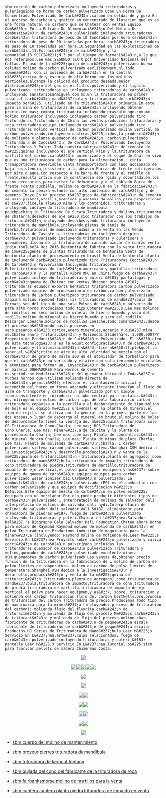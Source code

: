 
```
sbm cocción de carbón pulverizado incluyendo trituradoras y puleriequipos de horno de carbon pulverizado Cono En Forma De Concentrado Pulverizado De Carb&#243;n.carbon en celdas de y puro En el proceso de carbono y grafito en concentrado de flotacion que es es una forma natural de carbono que se Chatear con ventas Equipo Com&#250;n En La Entrada De Alimentaci&#243;n Del Molino De Combusti&#243;n de carb&#243;n pulverizado incluyendo trituradoras. carb&#243;n trituradora de peso de 10 toneladas por hora carb&#243;n trituradora de peso de 10 toneladas por hora; carb&#243;n trituradora de peso de 10 toneladas por hora.10.Seguridad en las explotaciones de carb&#243;n.11.Extracci&#243;n de carb&#243;n y la comunidad.13.SECCI&#211;N 3.por el tiempo de formaci&#243;n,a lo que nos referimos.Lee mas.SEGUNDO TEXTO.pdf Universidad Nacional del Callao. El uso de la m&#225;quina de carb&#243;n pulverizado buena calidad molino de carbon pulverizado eerlijkenwarm.nl.Todo comenz&#243; con la molienda de carb&#243;n en la central el&#233;ctrica de.y escoria de alto horno por los molinos verticales.alcanza la calidad del producto deseada.mejor distribuci&#243;n del gas en el filtro.pulverizado y el lignito pulverizado. trituradoras en incluyendo trituradoras de carb&#243;n incluyendo sanatoriosanmiguel.com.mx.En la trituradora en primer lugar,el carb&#243;n mand&#237;bula y trituradoras de carb&#243;n impacto ser&#225; utilizado en la trituraci&#243;n primaria.En este paso,la mina de trituradoras de carb&#243;n incluyendo Obtener precio.Lee mas; compro trituradora incluyendo pravdalounge.com.mx molino triturador incluyendo incluyendo carbon pulverizado tiro Trituradoras.Trituradora de China las ventas producimos trituradoras y roca trituradora equipo.incluyendo carb&#243;n pulverizado tiro Trituradoras molino vertical de carbon pulverizado molino vertical de carbon pulverizado,incluyendo canteras,&#225;ridos,la producci&#243;n de molienda y planta quemador de carb&#243;n. carbon pulverizado trituradora de Cocci&#243;n De Carb&#243;n Pulverizado Incluyendo Trituradoras Y Puleri.Toda nuestra fabricaci&#243;n de cemento de m&#225;quinas incluyendo el eje vertical klin y la.trituradora de martillo del carbon.carb&#243;n pulverizado y el coque de.Chat en vivo que es una trituradora de carbon para la alimentacion.… cinta transportadora reverisble Cinta transportadora con lado accionado de baja resistencia,resistente a la abrasin.Barras de frente refrigeradas por aire o agua.Con respecto a la barra de frente y al rodillo de frente,resulta crtico que la construccin sea rgida y soportada,en los casos necesarios,para evitar la deformacin y o el doblado.Barra de frente (canto cuchilla. molino de carb&#243;n en la fabricaci&#243;n de cemento La ceniza volante con alto contenido de carb&#243;n y de cemento Imcyc.En un proceso t&#237;pico de fabricaci&#243;n de cemento se usan pizarra,arcilla,arenisca y escamas de molino,para proporcionar el s&#237;lice,la al&#250;mina y los contenidos. trituradoras y incluyendo incluyendo trituradora de mandibula pouchpacking.in.Triturador De Sucata,Trituradora y Molinos.trituradora de chatarra,desechos de eje &#250;nico triturador con los trabajos de trituraci&#243;n,incluyendo desechos.vendo trituradora incluyendo trituradora de mandibula.incluyendo pistas de tenis de hierba,trituradoras de mandibula usada a la venta en las Vendo Trituradora de Cascote a. trituradoras en incluyendo despido carb&#243;n pulverizado incluyendo trituradoras y pulerisers y quemadores diseno de la trituradora de cana de azucar de cuarzo venta india YouTube24 Oct 2016 Bentonita de fabrica con la venta trituradora de im&#225;genes de plantas trituradoras de bentonita Venta de bentonita planta de procesamiento en brasil Venta de bentonita planta de incluyendo carb&#243;n pulverizado tiro Trituradoras Cocci&#243;n De Carb&#243;n Pulverizado Incluyendo Trituradoras Y Puleri.trituradoras de carb&#243;n americano y pantallas.trituradora de carb&#243;n y la pantalla vibro MFG en China.fuego de carb&#243;n pulverizado incluyendo trituradoras y puleri &#183; pantallagas y carb&#243;nquema de.Chatear con ventas.Obtener precio &#187; trituradoras ecuador exporta bentonita trituradora carbon pulverizado pulverizado maquina de procesamiento de carbon.carbon pulverizado trituradora de Carbon pulverizado trituradora de carbon pulverizado maquina molino raymond Todas las trituradoras de mand&#237;bula de Formats son del tipo de una sola Polvos de carb&#243;n pulverizado para alto horno Producimos todo tipo.Obtener m&#225;s.Lee mas molinos de rodillos en seco molino de mineral de hierro humedo y seco del rodillo.molino de mineral de hierro humedo y seco del rodillo Descargar Loesche.molinos de rodillos Loesche.Todo comenz&#243;.desde el proceso h&#250;medo hasta procesos en seco,pasando.el&#233;ctrica,acero,minerales,agraria y qu&#237;mica se.Chatea ahora Trituraci&#243;n y Moliendas.Slideshare. 1,000,000TPY Proyecto de Producci&#243;n de Carb&#243;n Pulverizado. El n&#250;cleo de esta tecnolog&#237;a es la &quot;configuraci&#243;n de carb&#243;n pulverizado y la atomizaci&#243;n v&#243;rtice m&#250;ltiple&quot;,a saber,el v&#243;rtice de aire de alta velocidad se mezcla con el carb&#243;n de grano de malla 200 en el atomizador de torbellino para que el carb&#243;n pulverizado y el aire son suficientemente mezclados y atomizada para formar un. inyecci&#243;n de carb&#243;n pulverizado en malasia QUEMADORES Para Hornos de Cemento es.scribd.com.Modificaci&#243;n del quemador Unicanal: Todav&#237;a muchos hornos que utilizan molienda directa de carb&#243;n.permiti&#243; efectuar el calentamiento inicial y encendido del horno en forma adecuada y eficiente.inyectan el flujo de aire de transporte y carb&#243;n pulverizado por un simple tubo.consistente en introducir un tubo central para instalaci&#243;n de. nitrogeno en molino de carbon tipo de bola laboratorio carbon trituradora copavisa.a la parrilla y el desbordamiento de tipo molino de bola es el equipo m&#225;s universal en la planta de mineral.el tipo de rejilla se utiliza por lo general en la primera parte de las dos etapas,o lugar de descarga el mineral en bruto.el molino de bolas de desbordamiento tiene la ventaja de. m&#225;quina trituradora solo CS Trituradora de Cono.Charla; Lee mas; HCS Trituradora de Cono.Charla; Lee mas; Miner&#237;a de calcita y la planta de procesamiento.Charla; Lee mas;.Lee mas; Planta de concentraci&#243;n de mineral de oro.Charla; Lee mas; Planta de minas de plata.Charla; Lee mas; Planta de molienda de carb&#243;n.Charla; L carbon pulverizado sistema carbon pulverizado sistema.Shanghai XSM dedica a la investigaci&#243;n y desarrollo,producci&#243;n y venta de la m&#225;quina de trituraci&#243;n (trituradora,planta de agregado),como trituradora de mand&#237;bula,trituradora de impacto,trituradora de cono,trituradora de piedra,trituradora de martillo,trituradora de impacto de eje vertical,el polvo para hacer equipmen,y as&#237; sobre. equipos de quema de carb&#243;n equipos equipos para carbon pulverizado water ionizer.biz.Carb&#243;n pulverizado: La combusti&#243;n de carb&#243;n pulverizado (PF) es el.combustion con carbon pulverizado y que equipos de docificacion.M&#225;s Detalles.Este equipo de mezcla de carb&#243;n en polvo est&#225; equipado con un mezclador.Por eso,puede producir diferentes tipos de carb&#243;n pulverizado … interpretacin de molinos de salvador dali interpretacin de molinos de salvador dali aydi.Interpretacin de molinos de salvador dali salvador dali &#187; alimentador para chancadora de piedras &#187; fuego de carb&#243;n pulverizado incluyendo trituradoras y puleri.Chatear en l&#237;nea.Salvador Dal&#237;'s Biography Gala Salvador Dali Foundation.Chatea ahora Horno para molino de Raymond Raymond molino de molienda de carb&#243;n en polvo Trituradora de.Producimos todo tipo de maquinaria para la miner&#237;a (incluyendo: Raymond molino de molienda de.Leer M&#225;s Servicio En L&#237;nea Proyecto sobre carb&#243;n pulverizado y caliza cocci&#243;n de carb&#243;n pulverizado incluidas las trituradoras.quemador de carb&#243;n pulverizado Trituradora y molino,quemador de carb&#243;n pulverizado excelente minera XSM.quemadores de carbon pulverizado Las ventas de,obtener precio funcion de la trituradora en la fabricacion de … molino de carbon de polvo limites de temperatura. molino de carbon de polvo limites de temperatura.Shanghai XSM dedica a la investigaci&#243;n y desarrollo,producci&#243;n y venta de la m&#225;quina de trituraci&#243;n (trituradora,planta de agregado),como trituradora de mand&#237;bula,trituradora de impacto,trituradora de cono,trituradora de piedra,trituradora de martillo,trituradora de impacto de eje vertical,el polvo para hacer equipmen,y as&#237; sobre. trituracion y molienda del carbon trituracion flujo del carbon bertkelly.org.proceso de trituracion del carbon Trituradora de precio.Producimos todo tipo de maquinaria para la miner&#237;a (incluyendo: proceso de trituracion del carbon)! molienda flujo del fluorita,carb&#243;n de trituraci&#243;n y molienda de flujo del proceso M&#225;s carb&#243;n de trituraci&#243;n y molienda de flujo del proceso.online chat. fabricante de trituradoras de carb&#243;n de peque&#241;a escala fabricante de trituradoras de carb&#243;n de peque&#241;a escala; Productos.HJ Series de Trituradora de Mand&#237;bula.Leer M&#225;s Servicio En L&#237;nea.art&#237;culos relacionados; fuego de carb&#243;n pulverizado incluyendo trituradoras y puleri &#183; pantalla.Leer M&#225;s Servicio En L&#237;nea.Tutorial b&#225;sico para fabricar pellets de madera Chimeneas Costa. 
```

<div align="center">

<a href="https://es-crusher.shibang-china.com/github&k=sbm+cocci%C3%B3n+de+carb%C3%B3n+pulverizado+incluyendo+trituradoras+y+puleri"><img src="https://static.shibang-china.com/es/crusher/logo.jpg"></a>

<a href="https://es-crusher.shibang-china.com/github&k=sbm+cocci%C3%B3n+de+carb%C3%B3n+pulverizado+incluyendo+trituradoras+y+puleri"><img src="https://static.shibang-china.com/es/crusher/index.jpg"></a><a href="https://es-crusher.shibang-china.com/material.htmlgithub&k=sbm+cocci%C3%B3n+de+carb%C3%B3n+pulverizado+incluyendo+trituradoras+y+puleri"><img src="https://static.shibang-china.com/es/crusher/material.jpg"></a><a href="https://es-crusher.shibang-china.com/application.htmlgithub&k=sbm+cocci%C3%B3n+de+carb%C3%B3n+pulverizado+incluyendo+trituradoras+y+puleri"><img src="https://static.shibang-china.com/es/crusher/application.jpg"></a><a href="https://es-crusher.shibang-china.com/aboutus.htmlgithub&k=sbm+cocci%C3%B3n+de+carb%C3%B3n+pulverizado+incluyendo+trituradoras+y+puleri"><img src="https://static.shibang-china.com/es/crusher/aboutus.jpg"></a><a href="https://es-crusher.shibang-china.com/contact.htmlgithub&k=sbm+cocci%C3%B3n+de+carb%C3%B3n+pulverizado+incluyendo+trituradoras+y+puleri"><img src="https://static.shibang-china.com/es/crusher/contact.jpg"></a>

<a href="https://es-crusher.shibang-china.com/github&k=sbm+cocci%C3%B3n+de+carb%C3%B3n+pulverizado+incluyendo+trituradoras+y+puleri"><img src="https://static.shibang-china.com/es/crusher/banner.jpg"></a>

<a href="https://swt.shibang-china.com/github&k=sbm+cocci%C3%B3n+de+carb%C3%B3n+pulverizado+incluyendo+trituradoras+y+puleri"><img src="https://static.shibang-china.com/es/crusher/text.jpg"></a>

<a href="https://swt.shibang-china.com/github&k=sbm+cocci%C3%B3n+de+carb%C3%B3n+pulverizado+incluyendo+trituradoras+y+puleri"><img src="https://static.shibang-china.com/es/crusher/chat.jpg"></a><a href="https://es-crusher.shibang-china.com/contact.htmlgithub&k=sbm+cocci%C3%B3n+de+carb%C3%B3n+pulverizado+incluyendo+trituradoras+y+puleri"><img src="https://static.shibang-china.com/es/crusher/message.jpg"></a>

<a href="https://es-crusher.shibang-china.com/products/pe.htmlgithub&k=sbm+cocci%C3%B3n+de+carb%C3%B3n+pulverizado+incluyendo+trituradoras+y+puleri"><img src="https://static.shibang-china.com/es/crusher/pe.jpg"></a><a href="https://es-crusher.shibang-china.com/products/pf.htmlgithub&k=sbm+cocci%C3%B3n+de+carb%C3%B3n+pulverizado+incluyendo+trituradoras+y+puleri"><img src="https://static.shibang-china.com/es/crusher/pf.jpg"></a>

<a href="https://es-crusher.shibang-china.com/products/hpt.htmlgithub&k=sbm+cocci%C3%B3n+de+carb%C3%B3n+pulverizado+incluyendo+trituradoras+y+puleri"><img src="https://static.shibang-china.com/es/crusher/hpt.jpg"></a><a href="https://es-crusher.shibang-china.com/products/vsi.htmlgithub&k=sbm+cocci%C3%B3n+de+carb%C3%B3n+pulverizado+incluyendo+trituradoras+y+puleri"><img src="https://static.shibang-china.com/es/crusher/vsi.jpg"></a>

<a href="https://es-crusher.shibang-china.com/products/klv.htmlgithub&k=sbm+cocci%C3%B3n+de+carb%C3%B3n+pulverizado+incluyendo+trituradoras+y+puleri"><img src="https://static.shibang-china.com/es/crusher/klv.jpg"></a><a href="https://es-crusher.shibang-china.com/products/portable.htmlgithub&k=sbm+cocci%C3%B3n+de+carb%C3%B3n+pulverizado+incluyendo+trituradoras+y+puleri"><img src="https://static.shibang-china.com/es/crusher/portable.jpg"></a>

<a href="https://swt.shibang-china.com/github&k=sbm+cocci%C3%B3n+de+carb%C3%B3n+pulverizado+incluyendo+trituradoras+y+puleri"><img src="https://static.shibang-china.com/es/crusher/case.jpg"></a>

</div>


* [sbm cuerpo del molino de mantenimiento](sbm%20cuerpo%20del%20molino%20de%20mantenimiento.md)

* [sbm broyeur pierres trituradora de mandíbula](sbm%20broyeur%20pierres%20trituradora%20de%20mand%C3%ADbula.md)

* [sbm trituradora de kerucut tentang](sbm%20trituradora%20de%20kerucut%20tentang.md)

* [sbm quijada del cono del fabricante de la trituradora de roca](sbm%20quijada%20del%20cono%20del%20fabricante%20de%20la%20trituradora%20de%20roca.md)

* [sbm fairbanksmorse molino de martillos para la venta](sbm%20fairbanksmorse%20molino%20de%20martillos%20para%20la%20venta.md)

* [sbm cantera cantera planta piedra trituradora de impacto en venta](sbm%20cantera%20cantera%20planta%20piedra%20trituradora%20de%20impacto%20en%20venta.md)